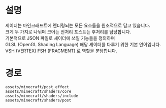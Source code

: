 # 설명
셰이더는 마인크래프트에 렌더링되는 모든 요소들을 원초적으로 담고 있습니다.  
크게 두 가지로 나뉘며 코어는 전처리 포스트는 후처리를 담당합니다.  
기본적으로 JSON 파일로 셰이더에 쓰일 기능들을 정의하며  
GLSL (OpenGL Shading Language) 해당 셰이더를 다루기 위한 기본 언어입니다.  
VSH (VERTEX) FSH (FRAGMENT) 로 역할을 분담합니다.  

# 경로
`assets/minecraft/post_effect`  
`assets/minecraft/shaders/core`  
`assets/minecraft/shaders/include`  
`assets/minecraft/shaders/post`  